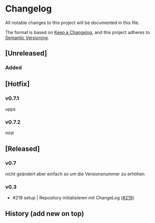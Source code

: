 # Changelog
All notable changes to this project will be documented in this file.

The format is based on [Keep a Changelog](https://keepachangelog.com/en/1.0.0/),
and this project adheres to [Semantic Versioning](https://semver.org/spec/v2.0.0.html).

## [Unreleased]
### Added

## [Hotfix]
### v0.7.1
upps
### v0.7.2
mist



## [Released]
### v0.7
nicht geändert aber einfach so um die Versionsnummer zu erhöhen

### v0.3
- #219 setup | Repository initialisieren mit ChangeLog ([#219])


## History (add new on top)
[#219]: https://dev.azure.com/mseymi/GIT_Sechel/_workitems/edit/219